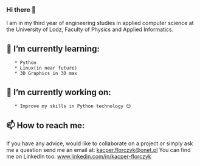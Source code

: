 ### Hi there 👋

I am in my third year of engineering studies in applied computer science at the University of Lodz, Faculty of Physics and Applied Informatics.

## 🌱 I’m currently learning:
       * Python
       * Linux(in near future)
       * 3D Graphics in 3D max
## 🔭 I’m currently working on:
       * Improve my skills in Python technology 😊
## 📫 How to reach me:
If you have any advice, would like to collaborate on a project or simply ask me a question send me an email at: kacper.florczyk@onet.pl
You can find me on LinkedIn too: www.linkedin.com/in/kacper-florczyk
<!--
**KacFlor/KacFlor** is a ✨ _special_ ✨ repository because its `README.md` (this file) appears on your GitHub profile.

Here are some ideas to get you started:

- 🔭 I’m currently working on ...
- 🌱 I’m currently learning ...
- 👯 I’m looking to collaborate on ...
- 🤔 I’m looking for help with ...
- 💬 Ask me about ...
- 📫 How to reach me: ...
- 😄 Pronouns: ...
- ⚡ Fun fact: ...
-->
